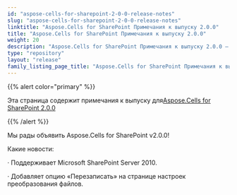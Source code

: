 ```yaml
---
id: "aspose-cells-for-sharepoint-2-0-0-release-notes"
slug: "aspose-cells-for-sharepoint-2-0-0-release-notes"
linktitle: "Aspose.Cells for SharePoint Примечания к выпуску 2.0.0"
title: "Aspose.Cells for SharePoint Примечания к выпуску 2.0.0"
weight: 20
description: "Aspose.Cells for SharePoint Примечания к выпуску 2.0.0 – the latest updates and fixes."
type: "repository"
layout: "release"
family_listing_page_title: "Aspose.Cells for SharePoint Примечания к выпуску 2.0.0"
---
```

{{% alert color="primary" %}} 

 Эта страница содержит примечания к выпуску для[Aspose.Cells for SharePoint 2.0.0](https://releases.aspose.com/cells/sharepoint/new-releases/aspose.cells-for-sharepoint-2.0.0/)

{{% /alert %}} 

 Мы рады объявить Aspose.Cells for SharePoint v2.0.0!

 Какие новости:

 · Поддерживает Microsoft SharePoint Server 2010.

 · Добавляет опцию «Перезаписать» на странице настроек преобразования файлов.
